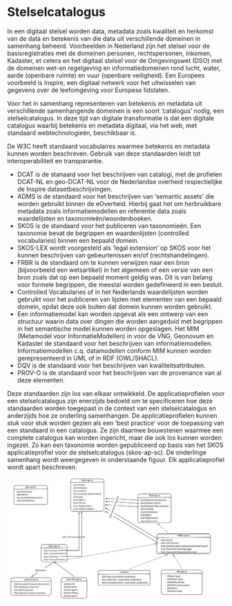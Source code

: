 # Stelselcatalogus

In een digitaal stelsel worden data, metadata zoals kwaliteit en herkomst van de data en betekenis van die data uit verschillende domeinen in samenhang beheerd. Voorbeelden in Nederland zijn het stelsel voor de basisregistraties met de domeinen personen, rechtspersonen, inkomen, Kadaster, et cetera en het digitaal stelsel voor de Omgevingswet (DSO) met de domeinen wet-en regelgeving en informatiedomeinen rond lucht, water, aarde (openbare ruimte) en vuur (openbare veiligheid). Een Europees voorbeeld is Inspire, een digitaal netwerk voor het uitwisselen van gegevens over de leefomgeving voor Europese lidstaten.

Voor het in samenhang representeren van betekenis en metadata uit verschillende samenhangende domeinen is een soort ‘catalogus’ nodig, een stelselcatalogus. In deze tijd van digitale transformatie is dat een digitale catalogus waarbij betekenis en metadata digitaal, via het web, met standaard webtechnologieën, beschikbaar is.

De W3C heeft standaard vocabulaires waarmee betekenis en metadata kunnen worden beschreven. Gebruik van deze standaarden leidt tot interoperabiliteit en transparantie.
* DCAT is de stanaard voor het beschrijven van catalogi, met de profielen DCAT-NL en geo-DCAT-NL voor de Nederlandse overheid respectielijke de Inspire datasetbeschrijvingen.
* ADMS is de standaard voor het beschrijven van ‘semantic assets’ die worden gebruikt binnen de eOverheid. Hierbij gaat het om herbruikbare metadata zoals informatiemodellen en referentie data zoals waardelijsten en taxonomieën/woordenboeken.
* SKOS is de standaard voor het publiceren van taxonomieën. Een taxonomie bevat de begrippen en waardenlijsten (controlled vocabularies) binnen een bepaald domein.
* SKOS-LEX wordt voorgesteld als ‘legal extension’ op SKOS voor het kunnen beschrijven van gebeurtenissen en/of (rechtshandelingen).
* FRBR is de standaard om te kunnen verwijzen naar een bron (bijvoorbeeld een wetsartikel) in het algemeen of een versie van een bron zoals dat op een bepaald moment geldig was. Dit is van belang voor formele begrippen, die meestal worden gedefinieerd in een besluit.
* Controlled Vocabularies of in het Nederlands waardelijsten worden gebruikt voor het publiceren van lijsten met elementen van een bepaald domein, opdat deze ook buiten dat domein kunnen worden gebruikt.
* Een informatiemodel kan worden opgevat als een ontwerp van een structuur waarin data over dingen die worden aangeduid met begrippen in het semantische model kunnen worden opgeslagen. Het MIM (Metamodel voor InformatieModellen) in voor de VNG, Geonovum en Kadaster de standaard voor het beschrijven van informatiemodellen. Informatiemodellen c.q. datamodellen conform MIM kunnen worden gerepresenteerd in UML of in RDF (OWL/SHACL).
* DQV is de standaard voor het beschrijven van kwaliteitsattributen.
* PROV-O is de standaard voor het beschrijven van de provenance van al deze elementen.

Deze standaarden zijn los van elkaar ontwikkeld. De applicatieprofielen voor een stelselcatalogus zijn enerzijds bedoeld om te specificeren hoe deze standaarden worden toegepast in de context van een stelselcatalogus en anderzijds hoe ze onderling samenhangen. De applicatieprofielen kunnen stuk voor stuk worden gezien als een ‘best practice’ voor de toepassing van een standaard in een catalogus. Ze zijn daarmee bouwstenen waarmee een complete catalogus kan worden ingericht, maar die ook los kunnen worden ingezet. Zo kan een taxonomie worden gepubliceerd op basis van het SKOS applicatieprofiel voor de stelselcatalogus (skos-ap-sc). De onderlinge samenhang wordt weergegeven in onderstaande figuur. Elk applicatieprofiel wordt apart beschreven.

![](topmodel.png)
